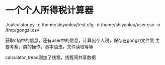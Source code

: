  # 一个个人所得税计算器

./calculator.py -c /home/shiyanlou/test.cfg -d /home/shiyanlou/user.csv -o /tmp/gongzi.csv

获取cfg中的信息，还有user中的信息，计算出个人税，保存在gongzi文件里
主要考察，类的操作，基本语法，文件读取等等

calculator_tread则加了线程，线程间共享数据